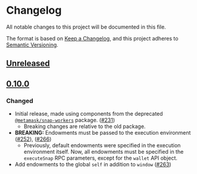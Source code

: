 # Changelog
All notable changes to this project will be documented in this file.

The format is based on [Keep a Changelog](https://keepachangelog.com/en/1.0.0/),
and this project adheres to [Semantic Versioning](https://semver.org/spec/v2.0.0.html).

## [Unreleased]

## [0.10.0]
### Changed
- Initial release, made using components from the deprecated [`@metamask/snap-workers`](https://npmjs.com/package/@metamask/snap-workers) package. ([#231](https://github.com/MetaMask/snaps-skunkworks/pull/231))
  - Breaking changes are relative to the old package.
- **BREAKING:** Endowments must be passed to the execution environment ([#252](https://github.com/MetaMask/snaps-skunkworks/pull/252)), ([#266](https://github.com/MetaMask/snaps-skunkworks/pull/266))
  - Previously, default endowments were specified in the execution environment itself. Now, all endowments must be specified in the `executeSnap` RPC parameters, except for the `wallet` API object.
- Add endowments to the global `self` in addition to `window` ([#263](https://github.com/MetaMask/snaps-skunkworks/pull/263))

[Unreleased]: https://github.com/MetaMask/snaps-skunkworks/compare/v0.10.0...HEAD
[0.10.0]: https://github.com/MetaMask/snaps-skunkworks/releases/tag/v0.10.0
